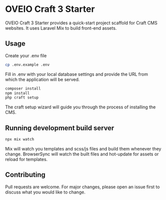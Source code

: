 # OVEIO Craft 3 Starter

OVEIO Craft 3 Starter provides a quick-start project scaffold for Craft CMS websites. It uses Laravel Mix to build front-end assets.

## Usage

Create your .env file

```bash
cp .env.example .env
```

Fill in .env with your local database settings and provide the URL from which the application will be served.

```bash
composer install
npm install
php craft setup
```

The craft setup wizard will guide you through the process of installing the CMS.

## Running development build server
```bash
npx mix watch
```

Mix will watch you templates and scss/js files and build them whenever they change. BrowserSync will watch the built files and hot-update for assets or reload for templates.

## Contributing
Pull requests are welcome. For major changes, please open an issue first to discuss what you would like to change.
